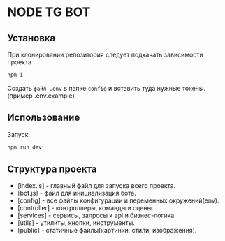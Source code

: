 # NODE TG BOT

## Установка

При клонировании репозитория следует подкачать зависимости проекта

```bash
npm i
```

Cоздать `файл .env` в папке `config`  и вставить туда нужные токены. (пример .env.example)

## Использование

Запуск: 
```bash
npm run dev
```

## Структура проекта
- [index.js] - главный файл для запуска всего проекта.
- [bot.js] - файл для инициализация бота.
- [config] - все файлы конфигурации и переменных окружений(env).
- [controller] - контроллеры, команды и сцены.
- [services] - сервисы, запросы к api и бизнес-логика.
- [utils] - утилиты, кнопки, инструменты.
- [public] - статичные файлы(картинки, стили, изображения).